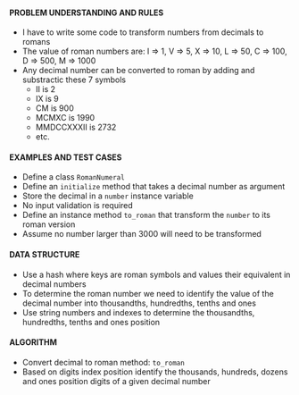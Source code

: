 #### PROBLEM UNDERSTANDING AND RULES
- I have to write some code to transform numbers from decimals to romans
- The value of roman numbers are: I => 1, V => 5, X => 10, L => 50, C => 100, D => 500, M => 1000
- Any decimal number can be converted to roman by adding and substractic these 7 symbols 
  - II is 2
  - IX is 9
  - CM is 900
  - MCMXC is 1990
  - MMDCCXXXII is 2732 
  - etc.

#### EXAMPLES AND TEST CASES
- Define a class `RomanNumeral`
- Define an `initialize` method that takes a decimal number as argument
- Store the decimal in a `number` instance variable
- No input validation is required
- Define an instance method `to_roman` that transform the `number` to its roman version
- Assume no number larger than 3000 will need to be transformed

#### DATA STRUCTURE
- Use a hash where keys are roman symbols and values their equivalent in decimal numbers
- To determine the roman number we need to identify the value of the decimal number into thousandths, hundredths, tenths and ones
- Use string numbers and indexes to determine the thousandths, hundredths, tenths and ones position

#### ALGORITHM
- Convert decimal to roman method: `to_roman`
- Based on digits index position identify the thousands, hundreds, dozens and ones position digits of a given decimal number
